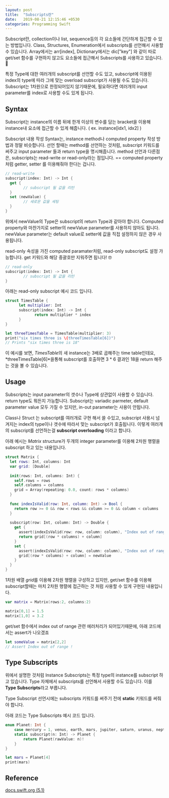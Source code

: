 ```yaml
---
layout: post
title:  "Subscripts란"
date:   2019-08-21 12:15:46 +0530
categories: Programming Swift
---
```


Subscript란, collection이나 list, sequence등의 각 요소들에 간단하게 접근할 수 있는 방법입니다. Class, Structures, Enumeration에서 subscripts를 선언해서 사용할 수 있습니다. Array에서는 arr[index], Dictionary에서는 dic["key"] 와 같이 따로 get/set 함수를 구현하지 않고도 요소들에 접근해서 Subscripts를 사용하고 있습니다. 🙂

특정 Type에 대한 여러개의  subscript를 선언할 수도 있고, subscript에 이용된 index의 type에 따라 그에 맞는 overload subscript가 사용될 수도 있습니다. Subscript는 1차원으로 한정되어있지 않기때문에, 필요하다면 여러개의 input parameter를 index로 사용할 수도 있게 됩니다. 

## Syntax

Subscript는 instance의 이름 뒤에 한개 이상의 변수를 담는 bracket을 이용해 instance내 요소에 접근할 수 있게 해줍니다. ( ex. instance[idx1, idx2] ) 

Subscript 내용 작성 Syntax는, instance method나 computed property 작성 방법과 정말 비슷합니다. 선언 할때는 method를 선언하는 것처럼, subscript 키워드를 써주고 input parameter 들과 return type을 명시해줍니다. method 선언과 다른점은, subscripts는 read-write or read-only라는 점입니다. == computed property처럼 getter, setter 를 이용해줘야 한다는 겁니다.

```swift
// read-write
subscript(index: Int) -> Int {
  get {
    	// subscript 될 값을 리턴
  }
  set (newValue) {
    	// 새로운 값을 세팅
  }
}
```

위에서 newValue의 Type은 subscript의 return Type과 같아야 합니다. Computed property와 마찬가지로 setter의 newValue parameter를 사용하지 않아도 됩니다. newValue parameter는 default value로 setter에 값을 직접 설정하지 않은 경우 사용됩니다. 

read-only 속성을 가진 computed paramater처럼, read-only subscript도 설정 가능합니다. get 키워드와 해당 중괄호만 지워주면 됩니다! 🤓

```swift
// read-only
subscript(index: Int) -> Int {
    	// subscript 될 값을 리턴
}
```

아래는 read-only subscript 예시 코드 입니다. 

```swift
struct TimesTable {
	  let multiplier: Int
	  subscript(index: Int) -> Int {
 	  		 return multiplier * index    
	  }
}

let threeTimesTable = TimesTable(multiplier: 3)
print("six times three is \(threeTimesTable[6])")
// Prints "six times three is 18"
```

 이 예시를 보면, *TimesTable*의 새 instance는 3배로 곱해주는 time table인데요, *threeTimesTable[6]*을통해 subscript를 호출하면 3 * 6 결과인 18을 return 해주는 것을 볼 수 있습니다. 



## Usage

Subscripts는 input parameter의 갯수나 Type에 상관없이 사용할 수 있습니다. return type도 뭐든지 가능합니다. Subscript는 variadic parmeter, default parameter value 모두 가질 수 있지만, in-out parameter는 사용이 안됩니다. 

Class나 Struct 는 subscript를 여러개로 구현 해서 쓸 수있고, subscript 사용시 넘겨지는 index의 type이나 갯수에 따라서 맞는 subscript가 호출됩니다. 이렇게 여러개의 subscript를 선언하는걸 **subscript overloading** 이라고 합니다. 

아래 예시는 *Matrix* structure가 두개의 integer parameter를 이용해 2차원 행렬을 subscript 하고 있는 내용입니다. 

```swift
struct Matrix {
  let rows: Int, columns: Int
  var grid: [Double]
  
  init(rows: Int, columns: Int) {
    self.rows = rows
    self.columns = columns
    grid = Array(repeating: 0.0, count: rows * columns)
  }  
  
  func indexIsValid(row: Int, column: Int) -> Bool {
    return row >= 0 && row < rows && column >= 0 && column < columns    
  }  
  
  subscript(row: Int, column: Int) -> Double {
    get {
      assert(indexIsValid(row: row, column: column), "Index out of range")
      return grid[(row * columns) + column]        
    }        
    set {
      assert(indexIsValid(row: row, column: column), "Index out of range")
      grid[(row * columns) + column] = newValue
    }
  }
}
```

1차원 배열 *grid*를 이용해 2차원 행렬을 구성하고 있지만, get/set  함수를 이용해 subscript할때는 마치 2차원 행렬에 접근하는 것 처럼 사용할 수 있게 구현된 내용입니다. 

```swift
var matrix = Matrix(rows:2, columns:2)

matrix[0,1] = 1.5
matrix[1,0] = 3.2 
```

get/set 함수에서 index out of range 관련 에러처리가 되어있기때문에, 아래 코드에서는 assert가 나오겠죠

```swift
let someValue = matrix[2,2]
// Assert Index out of range !
```



## Type Subscripts

위에서 설명한 것처럼 Instance Subscripts는 특정 type의 instance를 subscript 하고 있습니다. Type 자체에서 subscripts를 선언해서 사용할 수도 있습니다. 이를 **Type Subscripts**라고 부릅니다.

Type Subscript 선언시에는 subscripts 키워드를 써주기 전에 **static** 키워드를 써줘야 합니다.   

아래 코드는 Type Subscripts 예시 코드 입니다. 

```swift
enum Planet: Int {
  	case mercury = 1, venus, earth, mars, jupiter, saturn, uranus, neptune
  	static subscript(n: Int) -> Planet {
      	return Planet(rawValue: n)!
    }
}

let mars = Planet[4]
print(mars)
```



## Reference

[docs.swift.org (5.1)](https://docs.swift.org/swift-book/LanguageGuide/Subscripts.htmll)

